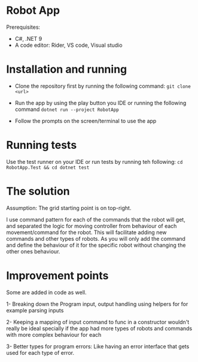 # Robot App
Prerequisites:
- C#, .NET 9
- A code editor: Rider, VS code, Visual studio

# Installation and running
- Clone the repository first by running the following command:
`git clone <url>`

- Run the app by using the play button you IDE or running the following command
`dotnet run --project RobotApp`

- Follow the prompts on the screen/terminal to use the app

# Running tests

Use the test runner on your IDE or run tests by running teh following: 
`cd RobotApp.Test && cd dotnet test`

# The solution
Assumption: The grid starting point is on top-right.

I use command pattern for each of the commands that the robot will get, and separated the logic for moving controller from behaviour of each movement/command for the robot. This will facilitate adding new commands and other types of robots. As you will only add the command and define the behaviour of it for the specific robot without changing the other ones behaviour.

# Improvement points
Some are added in code as well.

1- Breaking down the Program input, output handling using helpers for for example parsing inputs 

2- Keeping a mapping of input command to func in a constructor wouldn't really be ideal specially if the app had more types of robots and commands with more complex behaviour for each 

3- Better types for program errors:
Like having an error interface that gets used for each type of error.  



